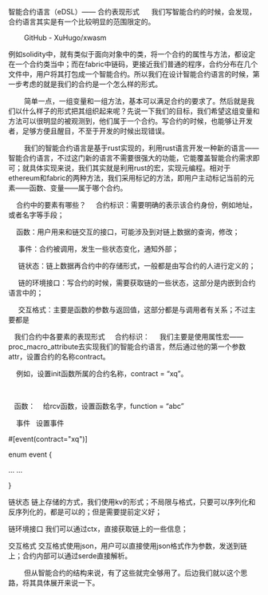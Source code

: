 智能合约语言（eDSL）—— 合约表现形式
​
    我们写智能合约的时候，会发现，合约语言其实是有一个比较明显的范围限定的。

        GitHub - XuHugo/xwasm

例如solidity中，就有类似于面向对象中的类，将一个合约的属性与方法，都设定在一个合约类当中；而在fabric中链码，更接近我们普通的程序，合约分布在几个文件中，用户将其打包成一个智能合约。所以我们在设计智能合约语言的时候，第一步考虑的就是我们的合约是一个怎么样的形式。

        简单一点，一组变量和一组方法，基本可以满足合约的要求了。然后就是我们以什么样子的形式把其组织起来呢？先说一下我们的目标，我们希望这组变量和方法可以很明显的被观测到，他们属于一个合约。写合约的时候，也能够让开发者，足够方便且醒目，不至于开发的时候出现错误。

        我们的智能合约语言是基于rust实现的，利用rust语言开发一种新的语言——智能合约语言，不过这门新的语言不需要很强大的功能，它能覆盖智能合约需求即可；就具体实现来说，我们其实就是利用rust的宏，实现元编程。相对于ethereum和fabric的两种方法，我们采用标记的方法，即用户主动标记当前的元素——函数、变量——属于哪个合约。

    合约中的要素有哪些？
    合约标识：需要明确的表示该合约身份，例如地址，或者名字等手段； 

    函数：用户用来和链交互的接口，可能涉及到对链上数据的查询，修改；

     事件：合约被调用，发生一些状态变化，通知外部；

     链状态：链上数据再合约中的存储形式，一般都是由写合约的人进行定义的；

     链的环境接口：写合约的时候，需要获取链的一些状态，这部分是内嵌到合约语言中的；

     交互格式：主要是函数的参数与返回值，这部分都是与调用者有关系；不过主要都是

   我们合约中各要素的表现形式
    合约标识：
    我们主要是使用属性宏——proc_macro_attribute去实现我们的智能合约语言，然后通过他的第一个参数attr，设置合约的名称contract。

    例如，设置init函数所属的合约名称，contract = “xq”。

​​​​

   函数：
   给rcv函数，设置函数名字，function = “abc”



    事件
  设置事件

#[event(contract="xq")]

enum event {

… …

}

链状态
链上存储的方式，我们使用kv的形式；不局限与格式，只要可以序列化和反序列化的，都是可以的；但是需要提前定义好；

链环境接口
我们可以通过ctx，直接获取链上的一些信息；



交互格式
交互格式使用json，用户可以直接使用json格式作为参数，发送到链上；合约内部可以通过serde直接解析。



        但从智能合约的结构来说，有了这些就完全够用了。后边我们就以这个思路，将其具体展开来说一下。

   

​